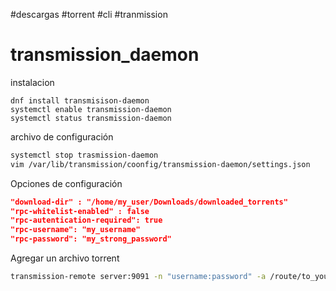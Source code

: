 #descargas #torrent #cli #tranmission 
# transmission_daemon
 instalacion
```
dnf install transmisison-daemon
systemctl enable transmission-daemon
systemctl status transmission-daemon
```
archivo de configuración
```bash
systemctl stop trasmission-daemon
vim /var/lib/transmission/coonfig/transmission-daemon/settings.json
```
Opciones de configuración
```json
"download-dir" : "/home/my_user/Downloads/downloaded_torrents"
"rpc-whitelist-enabled" : false
"rpc-autentication-required": true
"rpc-username": "my_username"
"rpc-password": "my_strong_password"
```
Agregar un archivo torrent
```bash
transmission-remote server:9091 -n "username:password" -a /route/to_your/file.torrent -w /home/my_user/Downloads/torrents
```